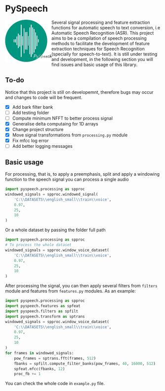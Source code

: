 # PySpeech
<img align="left" width="150" src="/images/pyspeech_logo.png">
Several signal processing and feature extraction functions for automatic speech to text conversion, i.e Automatic Speech Recognition (ASR). This project aims to be a compilation of speech processing methods to facilitate the development of feature extraction techniques for Speech Recognition (specially for speech-to-text). It is still under testing and development, in the following section you will find issues and basic usage of this library.

## To-do
Notice that this project is still on developemnt, therefore bugs may occur and
changes to code will be frequent.

- [X] Add bark filter bank
- [ ] Add testing folder
- [ ] Compute minimum NFFT to better process signal
- [X] Generalise delta computaing for 1D arrays
- [X] Change project structure
- [X] Move signal transformations from `processing.py` module
- [X] Fix mfcc log error
- [ ] Add better logging messages

## Basic usage
For processing, that is, to apply a preemphasis, split and apply a windowing 
function to the speech signal you can process a single audio

```python
import pyspeech.processing as spproc
windowed_signals = spproc.windowed_signal(
    'C:\\DATASETS\\english_small\\train\\voice',
    0.97,
    25,
    10
)
```

Or a whole dataset by passing the folder full path
```python
import pyspeech.processing as spproc
# To process the whole dataset
windowed_signals = spproc.window_voice_dataset(
    'C:\\DATASETS\\english_small\\train\\voice',
    0.97,
    25,
    10
)
```

After processing the signal, you can then apply several filters from `filters`
module and features from `features.py` modules. As an example:

```python
import pyspeech.processing as spproc
import pyspeech.features as spfeat
import pyspeech.filters as spfilt
import pyspeech.transform as sptrans
windowed_signals = spproc.window_voice_dataset(
    'C:\\DATASETS\\english_small\\train\\voice',
    0.97,
    25,
    10
)
for frames in windowed_signals:
    pow_frames = sptrans.fft(frames, 512)
    fbanks = spfilt.compute_filter_banks(pow_frames, 40, 16000, 512)
    spfeat.mfcc(fbanks, 12)
    proc_fb += 1
```

You can check the whole code in `example.py` file.
